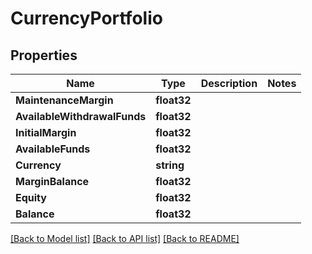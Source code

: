 # CurrencyPortfolio

## Properties

Name | Type | Description | Notes
------------ | ------------- | ------------- | -------------
**MaintenanceMargin** | **float32** |  | 
**AvailableWithdrawalFunds** | **float32** |  | 
**InitialMargin** | **float32** |  | 
**AvailableFunds** | **float32** |  | 
**Currency** | **string** |  | 
**MarginBalance** | **float32** |  | 
**Equity** | **float32** |  | 
**Balance** | **float32** |  | 

[[Back to Model list]](../README.md#documentation-for-models) [[Back to API list]](../README.md#documentation-for-api-endpoints) [[Back to README]](../README.md)


